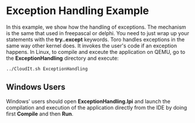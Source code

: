 # Exception Handling Example
In this example, we show how the handling of exceptions. The mechanism is the same that used in freepascal or delphi. You need to just wrap up your statements with the **try..except** keywords. Toro handles exceptions in the same way other kernel does. It invokes the user's code if an exception happens. In Linux, to compile and exceute the application on QEMU, go to the **ExceptionHandling** directory and execute:
```bash
../CloudIt.sh ExceptionHandling
```
## Windows Users
Windows' users should open **ExceptionHandling.lpi** and launch the compilation and execution of the application directly from the IDE by doing first **Compile** and then **Run**.
